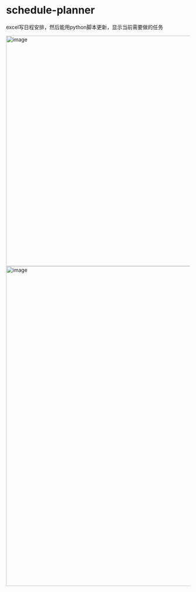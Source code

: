 # schedule-planner
excel写日程安排，然后能用python脚本更新，显示当前需要做的任务

<img width="1620" height="631" alt="image" src="https://github.com/user-attachments/assets/fc68fe88-8518-4a16-963c-a5c92cf5c2f1" />

<img width="1916" height="876" alt="image" src="https://github.com/user-attachments/assets/cbe3c291-9d47-4b0e-83ab-2cbb79dde3fa" />

